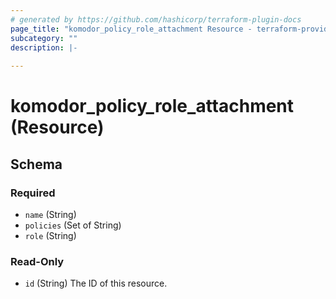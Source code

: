 ```yaml
---
# generated by https://github.com/hashicorp/terraform-plugin-docs
page_title: "komodor_policy_role_attachment Resource - terraform-provider-komodor"
subcategory: ""
description: |-
  
---
```


# komodor_policy_role_attachment (Resource)





<!-- schema generated by tfplugindocs -->
## Schema

### Required

- `name` (String)
- `policies` (Set of String)
- `role` (String)

### Read-Only

- `id` (String) The ID of this resource.

